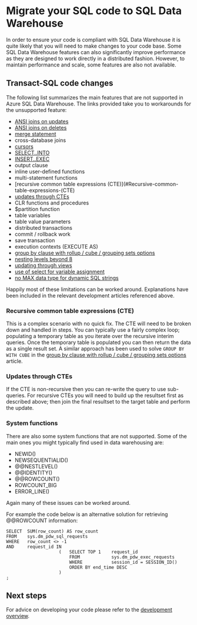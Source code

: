 <properties
   pageTitle="Migrate your SQL code to SQL Data Warehouse | Microsoft Azure"
   description="Tips for migrating your SQL code to Azure SQL Data Warehouse for developing solutions."
   services="sql-data-warehouse"
   documentationCenter="NA"
   authors="jrowlandjones"
   manager="barbkess"
   editor=""/>

<tags
   ms.service="sql-data-warehouse"
   ms.devlang="NA"
   ms.topic="article"
   ms.tgt_pltfrm="NA"
   ms.workload="data-services"
   ms.date="06/25/2015"
   ms.author="JRJ@BigBangData.co.uk;barbkess"/>

# Migrate your SQL code to SQL Data Warehouse

In order to ensure your code is compliant with SQL Data Warehouse it is quite likely that you will need to make changes to your code base. Some SQL Data Warehouse features can also significantly improve performance as they are designed to work directly in a distributed fashion. However, to maintain performance and scale, some features are also not available.

## Transact-SQL code changes

The following list summarizes the main features that are not supported in Azure SQL Data Warehouse. The links provided take you to workarounds for the unsupported feature:

- [ANSI joins on updates][]
- [ANSI joins on deletes][]
- [merge statement][]
- cross-database joins
- [cursors][]
- [SELECT..INTO][]
- [INSERT..EXEC][]
- output clause
- inline user-defined functions
- multi-statement functions
- [recursive common table expressions (CTE)](#Recursive-common-table-expressions-(CTE)
- [updates through CTEs](#Updates-through-CTEs)
- CLR functions and procedures
- $partition function
- table variables
- table value parameters
- distributed transactions
- commit / rollback work
- save transaction
- execution contexts (EXECUTE AS)
- [group by clause with rollup / cube / grouping sets options][]
- [nesting levels beyond 8][]
- [updating through views][]
- [use of select for variable assignment][]
- [no MAX data type for dynamic SQL strings][]

Happily most of these limitations can be worked around. Explanations have been included in the relevant development articles referenced above.

### Recursive common table expressions (CTE)

This is a complex scenario with no quick fix. The CTE will need to be broken down and handled in steps. You can typically use a fairly complex loop; populating a temporary table as you iterate over the recursive interim queries. Once the temporary table is populated you can then return the data as a single result set. A similar approach has been used to solve `GROUP BY WITH CUBE` in the [group by clause with rollup / cube / grouping sets options][] article.

### Updates through CTEs

If the CTE is non-recursive then you can re-write the query to use sub-queries. For recursive CTEs you will need to build up the resultset first as described above; then join the final resultset to the target table and perform the update.

### System functions

There are also some system functions that are not supported. Some of the main ones you might typically find used in data warehousing are:

- NEWID()
- NEWSEQUENTIALID()
- @@NESTLEVEL()
- @@IDENTITY()
- @@ROWCOUNT()
- ROWCOUNT_BIG
- ERROR_LINE()

Again many of these issues can be worked around. 

For example the code below is an alternative solution for retrieving @@ROWCOUNT information:

```
SELECT  SUM(row_count) AS row_count 
FROM    sys.dm_pdw_sql_requests 
WHERE   row_count <> -1 
AND     request_id IN 
                    (   SELECT TOP 1    request_id 
                        FROM            sys.dm_pdw_exec_requests 
                        WHERE           session_id = SESSION_ID() 
                        ORDER BY end_time DESC
                    )
;
``` 

## Next steps
For advice on developing your code please refer to the [development overview][].

<!--Image references-->

<!--Article references-->
[ANSI joins on updates]: sql-data-warehouse-develop-ctas.md
[ANSI joins on deletes]: sql-data-warehouse-develop-ctas.md
[merge statement]: sql-data-warehouse-develop-ctas.md
[INSERT..EXEC]: sql-data-warehouse-develop-temporary-tables.md

[cursors]: sql-data-warehouse-develop-loops.md
[SELECT..INTO]: sql-data-warehouse-develop-ctas.md
[group by clause with rollup / cube / grouping sets options]: sql-data-warehouse-develop-group-by-options.md
[nesting levels beyond 8]: sql-data-warehouse-develop-transactions.md
[updating through views]: sql-data-warehouse-develop-views.md
[use of select for variable assignment]: sql-data-warehouse-develop-variable-assignment.md
[no MAX data type for dynamic SQL strings]: sql-data-warehouse-develop-dynamic-sql.md
[development overview]: sql-data-warehouse-overview-develop.md

<!--MSDN references-->

<!--Other Web references-->
